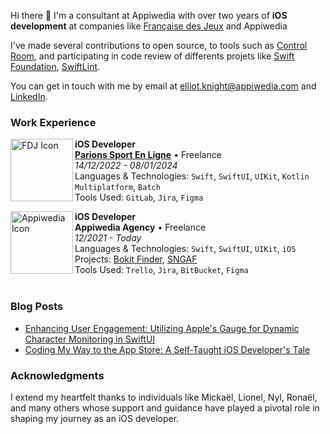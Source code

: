 Hi there 👋 I'm a consultant at Appiwedia with over two years of **iOS development** at companies like [Française des Jeux](https://www.fdj.fr) and Appiwedia

I've made several contributions to open source, to tools such as [Control Room](https://github.com/twostraws/ControlRoom/pulls?q=is%3Apour+author%3Aharry-knight), and participating in code review of differents projets like [Swift Foundation](https://github.com/apple/swift-foundation), [SwiftLint](https://github.com/realm/SwiftLint).

You can get in touch with me by email at [elliot.knight@appiwedia.com](mailto:elliot.knight@appiwedia.com) and [LinkedIn](https://www.linkedin.com/in/elliot-knight-appiwedia/).

### Work Experience

[<img align="left" height="100px" width="100px" alt="FDJ Icon" src="https://github.com/Harry-KNIGHT/Harry-KNIGHT/assets/63256761/49c96f2e-4a1e-4e87-b643-487429ef664b"/>](https://www.enligne.parionssport.fdj.fr)

**iOS Developer** \
[**Parions Sport En Ligne**](https://www.enligne.parionssport.fdj.fr) • Freelance \
*14/12/2022 - 08/01/2024* \
Languages & Technologies: `Swift`, `SwiftUI`, `UIKit`, `Kotlin Multiplatform`, `Batch` \
Tools Used: `GitLab`, `Jira`, `Figma`
<br/>

[<img align="left" height="100px" width="100px" alt="Appiwedia Icon" src="https://github.com/Harry-KNIGHT/Harry-KNIGHT/assets/63256761/a0709f75-35a2-48c9-b9a9-1e8ca69a04de"/>](https://www.enligne.parionssport.fdj.fr)

**iOS Developer** \
**Appiwedia Agency** • Freelance \
*12/2021 - Today* \
Languages & Technologies: `Swift`, `SwiftUI`, `UIKit`, `iOS` \
Projects: [Bokit Finder](https://apps.apple.com/fr/app/bokit-finder/id1208159882?l=en-GB), [SNGAF](https://apps.apple.com/fr/app/sngaf-pnc/id1475351310) \
Tools Used: `Trello`, `Jira`, `BitBucket`, `Figma` \
<br/>

### Blog Posts
- [Enhancing User Engagement: Utilizing Apple's Gauge for Dynamic Character Monitoring in SwiftUI](https://dubdub.space/elliot/enhancing-user-engagement-utilizing-apples-gauge-for-o)
- [Coding My Way to the App Store: A Self-Taught iOS Developer's Tale](https://dubdub.space/elliot/learning-ios-development-by-myself-to-the-m)

### Acknowledgments

I extend my heartfelt thanks to individuals like Mickaël, Lionel, Nyl, Ronaël, and many others whose support and guidance have played a pivotal role in shaping my journey as an iOS developer.

